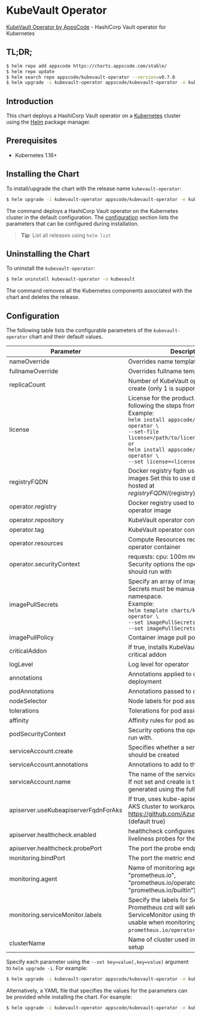 # KubeVault Operator

[KubeVault Operator by AppsCode](https://github.com/kubevault/operator) - HashiCorp Vault operator for Kubernetes

## TL;DR;

```bash
$ helm repo add appscode https://charts.appscode.com/stable/
$ helm repo update
$ helm search repo appscode/kubevault-operator --version=v0.7.0
$ helm upgrade -i kubevault-operator appscode/kubevault-operator -n kubevault --create-namespace --version=v0.7.0
```

## Introduction

This chart deploys a HashiCorp Vault operator on a [Kubernetes](http://kubernetes.io) cluster using the [Helm](https://helm.sh) package manager.

## Prerequisites

- Kubernetes 1.16+

## Installing the Chart

To install/upgrade the chart with the release name `kubevault-operator`:

```bash
$ helm upgrade -i kubevault-operator appscode/kubevault-operator -n kubevault --create-namespace --version=v0.7.0
```

The command deploys a HashiCorp Vault operator on the Kubernetes cluster in the default configuration. The [configuration](#configuration) section lists the parameters that can be configured during installation.

> **Tip**: List all releases using `helm list`

## Uninstalling the Chart

To uninstall the `kubevault-operator`:

```bash
$ helm uninstall kubevault-operator -n kubevault
```

The command removes all the Kubernetes components associated with the chart and deletes the release.

## Configuration

The following table lists the configurable parameters of the `kubevault-operator` chart and their default values.

|              Parameter               |                                                                                                                                                                                     Description                                                                                                                                                                                     |                  Default                  |
|--------------------------------------|-------------------------------------------------------------------------------------------------------------------------------------------------------------------------------------------------------------------------------------------------------------------------------------------------------------------------------------------------------------------------------------|-------------------------------------------|
| nameOverride                         | Overrides name template                                                                                                                                                                                                                                                                                                                                                             | <code>""</code>                           |
| fullnameOverride                     | Overrides fullname template                                                                                                                                                                                                                                                                                                                                                         | <code>""</code>                           |
| replicaCount                         | Number of KubeVault operator replicas to create (only 1 is supported)                                                                                                                                                                                                                                                                                                               | <code>1</code>                            |
| license                              | License for the product. Get a license by following the steps from [here](https://kubevault.com/docs/latest/setup/install/enterprise/#get-a-trial-license). <br> Example: <br> `helm install appscode/kubevault-operator \` <br> `--set-file license=/path/to/license/file` <br> `or` <br> `helm install appscode/kubevault-operator \` <br> `--set license=<license file content>` | <code>""</code>                           |
| registryFQDN                         | Docker registry fqdn used to pull docker images Set this to use docker registry hosted at ${registryFQDN}/${registry}/${image}                                                                                                                                                                                                                                                      | <code>""</code>                           |
| operator.registry                    | Docker registry used to pull KubeVault operator image                                                                                                                                                                                                                                                                                                                               | <code>kubevault</code>                    |
| operator.repository                  | KubeVault operator container image                                                                                                                                                                                                                                                                                                                                                  | <code>vault-operator</code>               |
| operator.tag                         | KubeVault operator container image tag                                                                                                                                                                                                                                                                                                                                              | <code>""</code>                           |
| operator.resources                   | Compute Resources required by the operator container                                                                                                                                                                                                                                                                                                                                | <code>{}</code>                           |
| operator.securityContext             | requests: cpu: 100m memory: 128Mi Security options the operator container should run with                                                                                                                                                                                                                                                                                           | <code>{}</code>                           |
| imagePullSecrets                     | Specify an array of imagePullSecrets. Secrets must be manually created in the namespace. <br> Example: <br> `helm template charts/kubevault-operator \` <br> `--set imagePullSecrets[0].name=sec0 \` <br> `--set imagePullSecrets[1].name=sec1`                                                                                                                                     | <code>[]</code>                           |
| imagePullPolicy                      | Container image pull policy                                                                                                                                                                                                                                                                                                                                                         | <code>IfNotPresent</code>                 |
| criticalAddon                        | If true, installs KubeVault operator as critical addon                                                                                                                                                                                                                                                                                                                              | <code>false</code>                        |
| logLevel                             | Log level for operator                                                                                                                                                                                                                                                                                                                                                              | <code>3</code>                            |
| annotations                          | Annotations applied to operator deployment                                                                                                                                                                                                                                                                                                                                          | <code>{}</code>                           |
| podAnnotations                       | Annotations passed to operator pod(s).                                                                                                                                                                                                                                                                                                                                              | <code>{}</code>                           |
| nodeSelector                         | Node labels for pod assignment                                                                                                                                                                                                                                                                                                                                                      | <code>{"kubernetes.io/os":"linux"}</code> |
| tolerations                          | Tolerations for pod assignment                                                                                                                                                                                                                                                                                                                                                      | <code>[]</code>                           |
| affinity                             | Affinity rules for pod assignment                                                                                                                                                                                                                                                                                                                                                   | <code>{}</code>                           |
| podSecurityContext                   | Security options the operator pod should run with.                                                                                                                                                                                                                                                                                                                                  | <code>{}</code>                           |
| serviceAccount.create                | Specifies whether a service account should be created                                                                                                                                                                                                                                                                                                                               | <code>true</code>                         |
| serviceAccount.annotations           | Annotations to add to the service account                                                                                                                                                                                                                                                                                                                                           | <code>{}</code>                           |
| serviceAccount.name                  | The name of the service account to use. If not set and create is true, a name is generated using the fullname template                                                                                                                                                                                                                                                              | <code>""</code>                           |
| apiserver.useKubeapiserverFqdnForAks | If true, uses kube-apiserver FQDN for AKS cluster to workaround https://github.com/Azure/AKS/issues/522 (default true)                                                                                                                                                                                                                                                              | <code>true</code>                         |
| apiserver.healthcheck.enabled        | healthcheck configures the readiness and liveliness probes for the operator pod.                                                                                                                                                                                                                                                                                                    | <code>true</code>                         |
| apiserver.healthcheck.probePort      | The port the probe endpoint binds to                                                                                                                                                                                                                                                                                                                                                | <code>8081</code>                         |
| monitoring.bindPort                  | The port the metric endpoint binds to                                                                                                                                                                                                                                                                                                                                               | <code>8080</code>                         |
| monitoring.agent                     | Name of monitoring agent (one of "prometheus.io", "prometheus.io/operator", "prometheus.io/builtin")                                                                                                                                                                                                                                                                                | <code>""</code>                           |
| monitoring.serviceMonitor.labels     | Specify the labels for ServiceMonitor. Prometheus crd will select ServiceMonitor using these labels. Only usable when monitoring agent is `prometheus.io/operator`.                                                                                                                                                                                                                 | <code>{}</code>                           |
| clusterName                          | Name of cluster used in a multi-cluster setup                                                                                                                                                                                                                                                                                                                                       | <code>""</code>                           |


Specify each parameter using the `--set key=value[,key=value]` argument to `helm upgrade -i`. For example:

```bash
$ helm upgrade -i kubevault-operator appscode/kubevault-operator -n kubevault --create-namespace --version=v0.7.0 --set replicaCount=1
```

Alternatively, a YAML file that specifies the values for the parameters can be provided while
installing the chart. For example:

```bash
$ helm upgrade -i kubevault-operator appscode/kubevault-operator -n kubevault --create-namespace --version=v0.7.0 --values values.yaml
```
